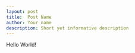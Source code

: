 ```yaml
---
layout: post
title:  Post Name
author: Your name
description: Short yet informative description
--- 
```


Hello World!

